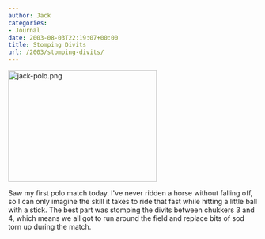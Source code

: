 ```yaml
---
author: Jack
categories:
- Journal
date: 2003-08-03T22:19:07+00:00
title: Stomping Divits
url: /2003/stomping-divits/
---
```


<img alt="jack-polo.png" src="https://jackbaty.com/images/blog/jack-polo.png" width="300" height="225" border="0" />
  

  
Saw my first polo match today. I've never ridden a horse without falling off, so I can only imagine the skill it takes to ride that fast while hitting a little ball with a stick. The best part was stomping the divits between chukkers 3 and 4, which means we all got to run around the field and replace bits of sod torn up during the match.